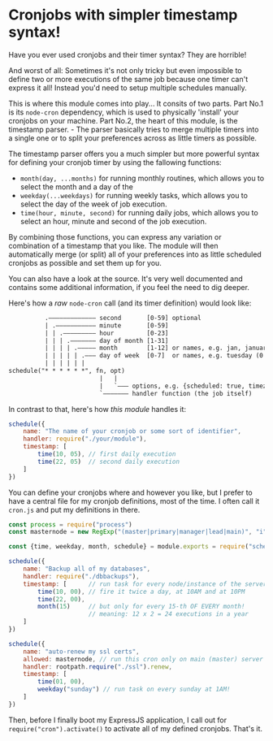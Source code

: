 # Cronjobs with simpler timestamp syntax!

Have you ever used cronjobs and their timer syntax? They are horrible!

And worst of all: Sometimes it's not only tricky but even impossible to define two or more executions of the same job because one timer can't express it all! Instead you'd need to setup multiple schedules manually.

This is where this module comes into play... It consits of two parts. Part No.1 is its `node-cron` dependency, which is used to physically 'install' your cronjobs on your machine. Part No.2, the heart of this module, is the timestamp parser. - The parser basically tries to merge multiple timers into a single one or to split your preferences across as little timers as possible.

The timestamp parser offers you a much simpler but more powerful syntax for defining your cronjob timer by using the fallowing functions:

- `month(day, ...months)` for running monthly routines, which allows you to select the month and a day of the 
- `weekday(...weekdays)` for running weekly tasks, which allows you to select the day of the week of job execution.
- `time(hour, minute, second)` for running daily jobs, which allows you to select an hour, minute and second of the job execution.

By combining those functions, you can express any variation or combination of a timestamp that you like. The module will then automatically merge (or split) all of your preferences into as little scheduled cronjobs as possible and set them up for you.

You can also have a look at the source. It's very well documented and contains some additional information, if you feel the need to dig deeper.

Here's how a *raw* `node-cron` call (and its timer definition) would look like:

```txt
          .––––––––––––– second       [0-59] optional
          | .––––––––––– minute       [0-59]
          | | .––––––––– hour         [0-23]
          | | | .––––––– day of month [1-31]
          | | | | .––––– month        [1-12] or names, e.g. jan, january
          | | | | | .––– day of week  [0-7]  or names, e.g. tuesday (0|7 is sunday)
          | | | | | |
schedule("* * * * * *", fn, opt)
                         |   |
                         |   `––– options, e.g. {scheduled: true, timezone: "Europe/Berlin"}
                         `––––––– handler function (the job itself)
```

In contrast to that, here's how *this module* handles it:

```js
schedule({
    name: "The name of your cronjob or some sort of identifier",
    handler: require("./your/module"),
    timestamp: [
        time(10, 05), // first daily execution
        time(22, 05)  // second daily execution
    ]
})
```

You can define your cronjobs where and however you like, but I prefer to have a central file for my cronjob definitions, most of the time. I often call it `cron.js` and put my definitions in there.

```js
const process = require("process")
const masternode = new RegExp("(master|primary|manager|lead|main)", "i").test(process.env.name)

const {time, weekday, month, schedule} = module.exports = require("schedule") // NOTE the `module.exports` here!

schedule({
    name: "Backup all of my databases",
    handler: require("./dbbackups"),
    timestamp: [      // run task for every node/instance of the server (if there are more than one)
        time(10, 00), // fire it twice a day, at 10AM and at 10PM
        time(22, 00),
        month(15)     // but only for every 15-th OF EVERY month!
                      // meaning: 12 x 2 = 24 executions in a year
    ]
})

schedule({
    name: "auto-renew my ssl certs",
    allowed: masternode, // run this cron only on main (master) server node!
    handler: rootpath.require("./ssl").renew,
    timestamp: [
        time(01, 00),
        weekday("sunday") // run task on every sunday at 1AM!
    ]
})
```

Then, before I finally boot my ExpressJS application, I call out for `require("cron").activate()` to activate all of my defined cronjobs. That's it.


